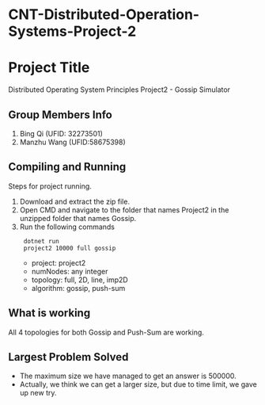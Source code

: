 # CNT-Distributed-Operation-Systems-Project-2

# Project Title
Distributed Operating System Principles Project2 - Gossip Simulator

## Group Members Info 
1) Bing Qi (UFID: 32273501)
2) Manzhu Wang (UFID:58675398)

## Compiling and Running

Steps for project running.

1) Download and extract the zip file. 
2) Open CMD and navigate to the folder that names Project2 in the unzipped folder that names Gossip.
3) Run the following commands
   ``` 
    dotnet run
    project2 10000 full gossip   
   ```
   - project: project2
   - numNodes: any integer
   - topology: full, 2D, line, imp2D
   - algorithm: gossip, push-sum


## What is working
All 4 topologies for both Gossip and Push-Sum are working.  
## Largest Problem Solved

 - The maximum size we have managed to get an answer is 500000.
 - Actually, we think we can get a larger size, but due to time limit, we gave up new try.

